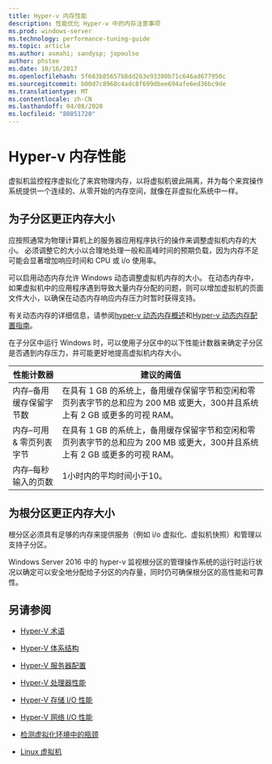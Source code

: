 ```yaml
---
title: Hyper-v 内存性能
description: 性能优化 Hyper-v 中的内存注意事项
ms.prod: windows-server
ms.technology: performance-tuning-guide
ms.topic: article
ms.author: asmahi; sandysp; jopoulso
author: phstee
ms.date: 10/16/2017
ms.openlocfilehash: 5f683b85657b8dd263e93380b71c646ad677950c
ms.sourcegitcommit: b00d7c8968c4adc8f699dbee694afe6ed36bc9de
ms.translationtype: MT
ms.contentlocale: zh-CN
ms.lasthandoff: 04/08/2020
ms.locfileid: "80851720"
---
```

# <a name="hyper-v-memory-performance"></a>Hyper-v 内存性能


虚拟机监控程序虚拟化了来宾物理内存，以将虚拟机彼此隔离，并为每个来宾操作系统提供一个连续的、从零开始的内存空间，就像在非虚拟化系统中一样。

## <a name="correct-memory-sizing-for-child-partitions"></a>为子分区更正内存大小

应按照通常为物理计算机上的服务器应用程序执行的操作来调整虚拟机内存的大小。 必须调整它的大小以合理地处理一般和高峰时间的预期负载，因为内存不足可能会显著增加响应时间和 CPU 或 i/o 使用率。

可以启用动态内存允许 Windows 动态调整虚拟机内存的大小。 在动态内存中，如果虚拟机中的应用程序遇到导致大量内存分配的问题，则可以增加虚拟机的页面文件大小，以确保在动态内存响应内存压力时暂时获得支持。

有关动态内存的详细信息，请参阅[hyper-v 动态内存概述]( https://go.microsoft.com/fwlink/?linkid=834434)和[Hyper-v 动态内存配置指南](https://go.microsoft.com/fwlink/?linkid=834435)。

在子分区中运行 Windows 时，可以使用子分区中的以下性能计数器来确定子分区是否遇到内存压力，并可能更好地提高虚拟机内存大小。

| 性能计数器                                                         | 建议的阈值                                                                                                                                                           |
|-----------------------------------------------------------------------------|-------------------------------------------------------------------------------------------------------------------------------------------------------------------------------------|
| 内存–备用缓存保留字节数                                        | 在具有 1 GB 的系统上，备用缓存保留字节和空闲和零页列表字节的总和应为 200 MB 或更大，300并且系统上有 2 GB 或更多的可视 RAM。 |
| 内存–可用 & 零页列表字节                                        | 在具有 1 GB 的系统上，备用缓存保留字节和空闲和零页列表字节的总和应为 200 MB 或更大，300并且系统上有 2 GB 或更多的可视 RAM。 |
| 内存–每秒输入的页数                                                    | 1小时内的平均时间小于10。                                                                                                                                       | 

## <a name="correct-memory-sizing-for-root-partition"></a>为根分区更正内存大小

根分区必须具有足够的内存来提供服务（例如 i/o 虚拟化、虚拟机快照）和管理以支持子分区。

Windows Server 2016 中的 hyper-v 监视根分区的管理操作系统的运行时运行状况以确定可以安全地分配给子分区的内存量，同时仍可确保根分区的高性能和可靠性。

## <a name="see-also"></a>另请参阅

-   [Hyper-V 术语](terminology.md)

-   [Hyper-V 体系结构](architecture.md)

-   [Hyper-V 服务器配置](configuration.md)

-   [Hyper-V 处理器性能](processor-performance.md)

-   [Hyper-V 存储 I/O 性能](storage-io-performance.md)

-   [Hyper-V 网络 I/O 性能](network-io-performance.md)

-   [检测虚拟化环境中的瓶颈](detecting-virtualized-environment-bottlenecks.md)

-   [Linux 虚拟机](linux-virtual-machine-considerations.md)
